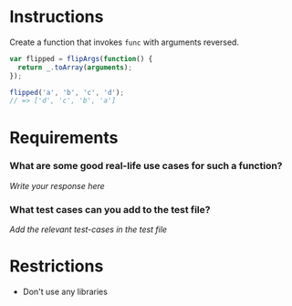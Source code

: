 # Instructions

Create a function that invokes `func` with arguments reversed.

```js
var flipped = flipArgs(function() {
  return _.toArray(arguments);
});

flipped('a', 'b', 'c', 'd');
// => ['d', 'c', 'b', 'a']
```

# Requirements

### **What are some good real-life use cases for such a function?**
*Write your response here*

### **What test cases can you add to the test file?**

*Add the relevant test-cases in the test file*


# Restrictions
- Don't use any libraries